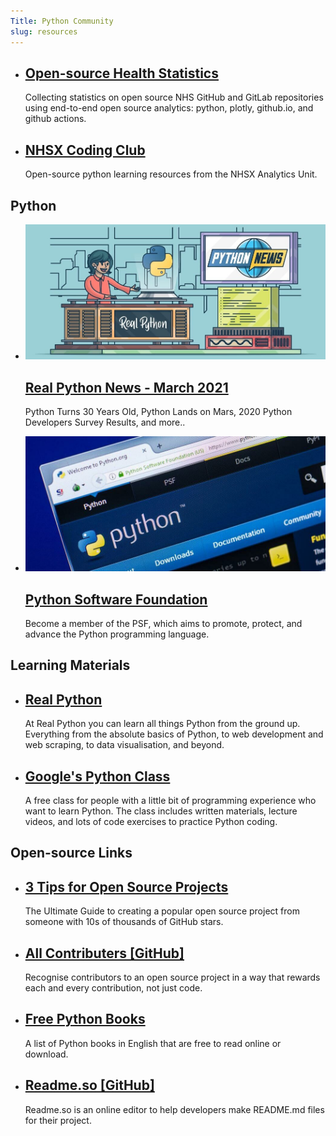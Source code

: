 ```yaml
---
Title: Python Community
slug: resources
---
```


<ul class="nhsuk-grid-row nhsuk-card-group">
    <li class="nhsuk-grid-column-one-half nhsuk-card-group__item">
        <div class="nhsuk-card nhsuk-card--clickable">
            <div class="nhsuk-card__content">
                <h2 class="nhsuk-card__heading nhsuk-heading-m">
                    <a class="nhsuk-card__link" href="https://nhs-pycom.github.io/opensource-health-statistics/">Open-source Health Statistics</a>
                </h2>
                <p class="nhsuk-card__description">Collecting statistics on open source NHS GitHub and GitLab repositories using end-to-end open source analytics: python, plotly, github.io, and github actions.</p>
            </div>
        </div>
    </li>
    <li class="nhsuk-grid-column-one-half nhsuk-card-group__item">
        <div class="nhsuk-card nhsuk-card--clickable">
            <div class="nhsuk-card__content">
                <h2 class="nhsuk-card__heading nhsuk-heading-m">
                    <a class="nhsuk-card__link" href="https://github.com/nhs-pycom/coding-club">NHSX Coding Club</a>
                </h2>
                <p class="nhsuk-card__description">Open-source python learning resources from the NHSX Analytics Unit.</p>
            </div>
        </div>
    </li>
</ul>
<h2>Python</h2>
<ul class="nhsuk-grid-row nhsuk-card-group">
    <li class="nhsuk-grid-column-one-half nhsuk-card-group__item">
        <div class="nhsuk-card nhsuk-card--clickable">
            <img class="nhsuk-card__img" src="images/resources/realpythonnews.jpg" alt="Real Python News">
            <div class="nhsuk-card__content">
                <h2 class="nhsuk-card__heading nhsuk-heading-m">
                    <a class="nhsuk-card__link" href="https://realpython.com/python-news-march-2021/">Real Python News - March 2021</a>
                </h2>
                <p class="nhsuk-card__description">Python Turns 30 Years Old, Python Lands on Mars, 2020 Python Developers Survey Results, and more..</p>
            </div>
        </div>
    </li>
    <li class="nhsuk-grid-column-one-half nhsuk-card-group__item">
        <div class="nhsuk-card nhsuk-card--clickable">
            <img class="nhsuk-card__img" src="images/resources/psf.jpg" alt="Python Software Foundation">
            <div class="nhsuk-card__content">
                <h2 class="nhsuk-card__heading nhsuk-heading-m">
                    <a class="nhsuk-card__link" href="https://www.python.org/psf/membership/">Python Software Foundation</a>
                </h2>
                <p class="nhsuk-card__description">Become a member of the PSF, which aims to promote, protect, and advance the Python programming language.</p>
            </div>
        </div>
    </li>
</ul>
<h2>Learning Materials</h2>
<ul class="nhsuk-grid-row nhsuk-card-group">
    <li class="nhsuk-grid-column-one-half nhsuk-card-group__item">
        <div class="nhsuk-card nhsuk-card--clickable">
            <div class="nhsuk-card__content">
                <h2 class="nhsuk-card__heading nhsuk-heading-m">
                    <a class="nhsuk-card__link" href="https://realpython.com/start-here/">Real Python</a>
                </h2>
                <p class="nhsuk-card__description">At Real Python you can learn all things Python from the ground up. Everything from the absolute basics of Python, to web development and web scraping, to data visualisation, and beyond.</p>
            </div>
        </div>
    </li>
    <li class="nhsuk-grid-column-one-half nhsuk-card-group__item">
        <div class="nhsuk-card nhsuk-card--clickable">
            <div class="nhsuk-card__content">
                <h2 class="nhsuk-card__heading nhsuk-heading-m">
                    <a class="nhsuk-card__link" href="https://developers.google.com/edu/python">Google's Python Class</a>
                </h2>
                <p class="nhsuk-card__description">A free class for people with a little bit of programming experience who want to learn Python. The class includes written materials, lecture videos, and lots of code exercises to practice Python coding.</p>
            </div>
        </div>
    </li>
</ul>
<h2>Open-source Links</h2>
<ul class="nhsuk-grid-row nhsuk-card-group">
    <li class="nhsuk-grid-column-one-half nhsuk-card-group__item">
        <div class="nhsuk-card nhsuk-card--clickable">
            <div class="nhsuk-card__content">
                <h2 class="nhsuk-card__heading nhsuk-heading-m">
                    <a class="nhsuk-card__link" href="https://skerritt.blog/make-popular-open-source-projects/">3 Tips for Open Source Projects</a>
                </h2>
                <p class="nhsuk-card__description">The Ultimate Guide to creating a popular open source project from someone with 10s of thousands of GitHub stars.</p>
            </div>
        </div>
    </li>
    <li class="nhsuk-grid-column-one-half nhsuk-card-group__item">
        <div class="nhsuk-card nhsuk-card--clickable">
            <div class="nhsuk-card__content">
                <h2 class="nhsuk-card__heading nhsuk-heading-m">
                    <a class="nhsuk-card__link" href="https://github.com/all-contributors/all-contributors">All Contributers [GitHub]</a>
                </h2>
                <p class="nhsuk-card__description">Recognise contributors to an open source project in a way that rewards each and every contribution, not just code.</p>
            </div>
        </div>
    </li>
    <li class="nhsuk-grid-column-one-half nhsuk-card-group__item">
        <div class="nhsuk-card nhsuk-card--clickable">
            <div class="nhsuk-card__content">
                <h2 class="nhsuk-card__heading nhsuk-heading-m">
                    <a class="nhsuk-card__link" href="https://github.com/pamoroso/free-python-books">Free Python Books</a>
                </h2>
                <p class="nhsuk-card__description">A list of Python books in English that are free to read online or download.</p>
            </div>
        </div>
    </li>
    <li class="nhsuk-grid-column-one-half nhsuk-card-group__item">
        <div class="nhsuk-card nhsuk-card--clickable">
            <div class="nhsuk-card__content">
                <h2 class="nhsuk-card__heading nhsuk-heading-m">
                    <a class="nhsuk-card__link" href="https://github.com/katherinepeterson/readme.so">Readme.so [GitHub]</a>
                </h2>
                <p class="nhsuk-card__description">Readme.so is an online editor to help developers make README.md files for their project.</p>
            </div>
        </div>
    </li>
</ul>